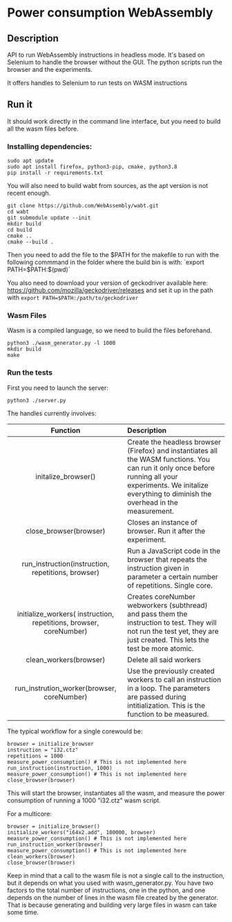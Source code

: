 # Power consumption WebAssembly


## Description

API to run WebAssembly instructions in headless mode.
It's based on Selenium to handle the browser without the GUI.
The python scripts run the browser and the experiments.

It offers handles to Selenium to run tests on WASM instructions


## Run it
It should work directly in the command line interface, but you need to build all the wasm files before.

### Installing dependencies:

```
sudo apt update
sudo apt install firefox, python3-pip, cmake, python3.8
pip install -r requirements.txt
```

You will also need to build wabt from sources, as the apt version is not recent enough.

```
git clone https://github.com/WebAssembly/wabt.git
cd wabt
git submodule update --init
mkdir build
cd build
cmake ..
cmake --build .
```

Then you need to add the file to the $PATH for the makefile to run with the following commmand in the folder where the build bin is with:  `export PATH=$PATH:$(pwd)`

You also need to download your version of geckodriver available here: https://github.com/mozilla/geckodriver/releases and set it up in the path with `export PATH=$PATH:/path/to/geckodriver`

### Wasm Files
Wasm is a compiled language, so we need to build the files beforehand.

```
python3 ./wasm_generator.py -l 1000
mkdir build
make
```

### Run the tests

First you need to launch the server:
```
python3 ./server.py
```

The handles currently involves:

| Function | Description |
|:--:|:--|
| initalize_browser() | Create the headless browser (Firefox) and instantiates all the WASM functions. You can run it only once before running all your experiments. We initalize everything to diminish the overhead in the measurement.|
|close_browser(browser) | Closes an instance of browser. Run it after the experiment. |
| run_instruction(instruction, repetitions, browser) | Run a JavaScript code in the browser that repeats the instruction given in parameter a certain number of repetitions. Single core. |
|initialize_workers( instruction, repetitions, browser, coreNumber) | Creates coreNumber webworkers (subthread) and pass them the instruction to test. They will not run the test yet, they are just created. This lets the test be more atomic. |
| clean_workers(browser) | Delete all said workers |
|run_instrution_worker(browser, coreNumber) | Use the previously created workers to call an instruction in a loop. The parameters are passed during intitialization. This is the function to be measured.|

The typical workflow for a single corewould be:

```
browser = initialize_browser
instruction = "i32.ctz"
repetitions = 1000
measure_power_consumption() # This is not implemented here
run_instruction(instruction, 1000)
measure_power_consumption() # This is not implemented here
close_browser(browser)
```

This will start the browser, instantiates all the wasm, and measure the power consumption of running a 1000 "i32.ctz" wasm script.

For a multicore:
```
browser = initialize_browser()
initialize_workers("i64x2.add", 100000, browser)
measure_power_consumption() # This is not implemented here
run_instruction_worker(browser)
measure_power_consumption() # This is not implemented here
clean_workers(browser)
close_browser(browser)
```

Keep in mind that a call to the wasm file is not a single call to the instruction, but it depends on what you used with wasm_generator.py.
You have two factors to the total number of instructions, one in the python, and one depends on the number of lines in the wasm file created by the generator.
That is because generating and building very large files in wasm can take some time.
